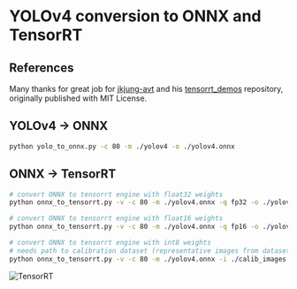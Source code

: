 # YOLOv4 conversion to ONNX and TensorRT

## References

Many thanks for great job for [jkjung-avt](https://github.com/jkjung-avt) and his [tensorrt_demos](https://github.com/jkjung-avt/tensorrt_demos) repository, originally published with MIT License.

## YOLOv4 -> ONNX

```bash
python yolo_to_onnx.py -c 80 -m ./yolov4 -o ./yolov4.onnx
```

## ONNX -> TensorRT

```bash
# convert ONNX to tensorrt engine with float32 weights
python onnx_to_tensorrt.py -v -c 80 -m ./yolov4.onnx -q fp32 -o ./yolov4-fp32.trt

# convert ONNX to tensorrt engine with float16 weights
python onnx_to_tensorrt.py -v -c 80 -m ./yolov4.onnx -q fp16 -o ./yolov4-fp16.trt

# convert ONNX to tensorrt engine with int8 weights
# needs path to calibration dataset (representative images from dataset), marked below as './calib_images' 
python onnx_to_tensorrt.py -v -c 80 -m ./yolov4.onnx -i ./calib_images -q int8 -o ./yolov4-int8.trt
```

![TensorRT](https://developer.nvidia.com/sites/default/files/akamai/tensorrt/nvidia-tensorrt-infographic.svg)
